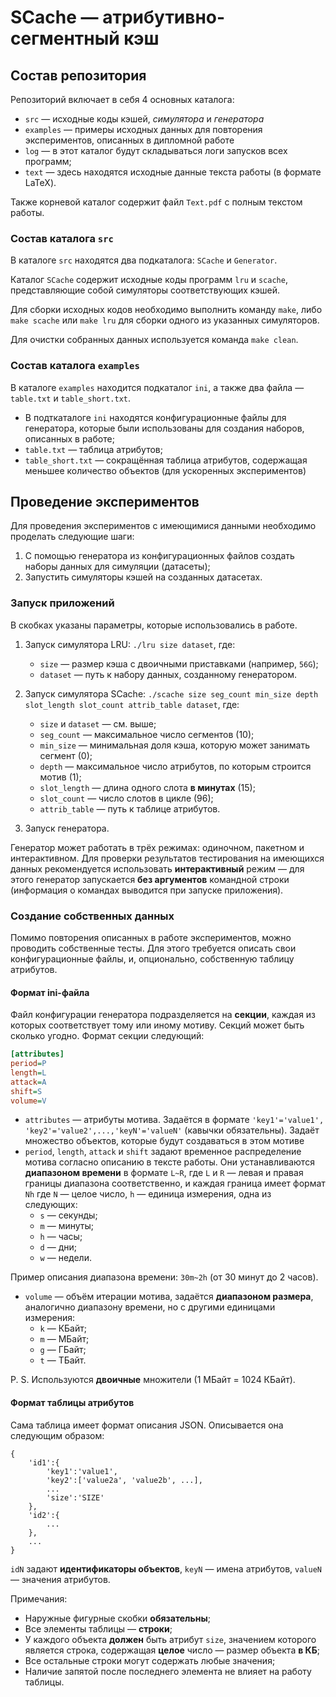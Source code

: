 # SCache — атрибутивно-сегментный кэш

## Состав репозитория

Репозиторий включает в себя 4 основных каталога:

* `src` — исходные коды кэшей, _симулятора_ и _генератора_
* `examples` — примеры исходных данных для повторения экспериментов,
описанных в дипломной работе
* `log` — в этот каталог будут складываться логи запусков всех программ;
* `text` — здесь находятся исходные данные текста работы (в формате LaTeX).

Также корневой каталог содержит файл `Text.pdf` с полным текстом работы.

### Состав каталога `src`

В каталоге `src` находятся два подкаталога: `SCache` и `Generator`.

Каталог `SCache` содержит исходные коды программ `lru` и `scache`,
представляющие собой симуляторы соответствующих кэшей.

Для сборки исходных кодов необходимо выполнить команду `make`, либо
`make scache` или `make lru` для сборки одного из указанных симуляторов.

Для очистки собранных данных используется команда `make clean`.

### Состав каталога `examples`

В каталоге `examples` находится подкаталог `ini`, а также
два файла — `table.txt` и `table_short.txt`.

* В подткаталоге `ini` находятся конфигурационные файлы для генератора,
которые были использованы для создания наборов, описанных в работе;
* `table.txt` — таблица атрибутов;
* `table_short.txt` — сокращённая таблица атрибутов, содержащая меньшее
количество объектов (для ускоренных экспериментов)

## Проведение экспериментов

Для проведения экспериментов с имеющимися данными необходимо проделать
следующие шаги:

1. С помощью генератора из конфигурационных файлов создать наборы данных для
симуляции (датасеты);
2. Запустить симуляторы кэшей на созданных датасетах.

### Запуск приложений

В скобках указаны параметры, которые использовались в работе.

1. Запуск симулятора LRU: `./lru size dataset`, где:
	* `size` — размер кэша с двоичными приставками (например, `56G`);
	* `dataset` — путь к набору данных, созданному генератором.

2. Запуск симулятора SCache: `./scache size seg_count min_size depth
slot_length slot_count attrib_table dataset`, где:
	* `size` и `dataset` — см. выше;
	* `seg_count` — максимальное число сегментов (10);
	* `min_size` — минимальная доля кэша, которую может занимать сегмент
		(0);
	* `depth` — максимальное число атрибутов, по которым строится мотив (1);
	* `slot_length` — длина одного слота __в минутах__ (15);
	* `slot_count` — число слотов в цикле (96);
	* `attrib_table` — путь к таблице атрибутов.

3. Запуск генератора.

Генератор может работать в трёх режимах: одиночном, пакетном и
интерактивном. Для проверки результатов тестирования на имеющихся данных
рекомендуется использовать __интерактивный__ режим — для этого генератор
запускается __без аргументов__ командной строки
(информация о командах выводится при запуске приложения).

### Создание собственных данных

Помимо повторения описанных в работе экспериментов, можно проводить
собственные тесты. Для этого требуется описать свои конфигурационные файлы,
и, опционально, собственную таблицу атрибутов.

#### Формат ini-файла

Файл конфигурации генератора подразделяется на __секции__, каждая из
которых соответствует тому или иному мотиву. Секций может быть сколько
угодно. Формат секции следующий:
```ini
[attributes]
period=P
length=L
attack=A
shift=S
volume=V
```

* `attributes` — атрибуты мотива. Задаётся в формате `'key1'='value1',
'key2'='value2',...,'keyN'='valueN'` (кавычки обязательны). Задаёт
множество объектов, которые будут создаваться в этом мотиве
* `period`, `length`, `attack` и `shift` задают временное распределение
мотива согласно описанию в тексте работы. Они устанавливаются __диапазоном
времени__ в формате `L~R`, где `L` и `R` — левая и правая границы диапазона
соответственно, и каждая граница имеет формат `Nh` где `N` — целое число,
`h` — единица измерения, одна из следующих:
	* `s` — секунды;
	* `m` — минуты;
	* `h` — часы;
	* `d` — дни;
	* `w` — недели.

Пример описания диапазона времени: `30m~2h` (от 30 минут до 2 часов).

* `volume` — объём итерации мотива, задаётся __диапазоном размера__,
аналогично диапазону времени, но с другими единицами измерения:
	* `k` — КБайт;
	* `m` — МБайт;
	* `g` — ГБайт;
	* `t` — ТБайт.

P. S. Используются __двоичные__ множители (1 МБайт = 1024 КБайт).

#### Формат таблицы атрибутов

Сама таблица имеет формат описания JSON. Описывается она следующим образом:

```python3
{
	'id1':{
		'key1':'value1',
		'key2':['value2a', 'value2b', ...],
		...
		'size':'SIZE'
	},
	'id2':{
		...
	},
	...
}
```

`idN` задают __идентификаторы объектов__, `keyN` — имена атрибутов,
`valueN` — значения атрибутов.

Примечания:
* Наружные фигурные скобки __обязательны__;
* Все элементы таблицы — __строки__;
* У каждого объекта __должен__ быть атрибут `size`, значением которого
является строка, содержащая __целое__ число — размер объекта __в КБ__;
* Все остальные строки могут содержать любые значения;
* Наличие запятой после последнего элемента не влияет на работу таблицы.
